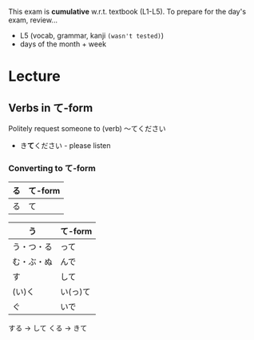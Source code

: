This exam is **cumulative** w.r.t. textbook (L1-L5).
To prepare for the day's exam, review...
- L5 (vocab, grammar, kanji `(wasn't tested)`)
- days of the month + week

# Lecture

## Verbs in て-form
Politely request someone to (verb)
〜てください
- き**て**ください - please listen

### Converting to て-form
|る|て-form|
|-|-|
|る|て|

|う|て-form|
|-|-|
|う・つ・る|って|
|む・ぶ・ぬ|んで|
|す|して|
|(い)く|い(っ)て|
|ぐ|いで|

する $\rightarrow$ して
くる $\rightarrow$ きて